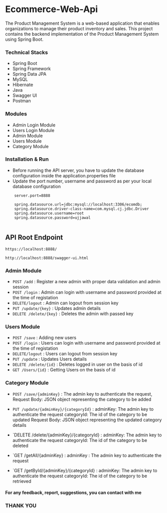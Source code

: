 # Ecommerce-Web-Api

The Product Management System is a web-based application that enables organizations to manage their product inventory and sales. This project contains the backend implementation of the Product Management System using Spring Boot.


### Technical Stacks

- Spring Boot 
- Spring Framework
- Spring Data JPA 
- MySQL 
- Hibernate
- Java
- Swagger UI
- Postman


### Modules
-  Admin Login Module
-  Users Login Module
-  Admin Module
-  Users Module
-  Category Module



### Installation & Run
- Before running the API server, you have to update the database configuration inside the application.properties file
- Update the port number, username and password as per your local database configuration
````
    server.port=8888

    spring.datasource.url=jdbc:mysql://localhost:3306/ecomdb;
    spring.datasource.driver-class-name=com.mysql.cj.jdbc.Driver
    spring.datasource.username=root
    spring.datasource.password=ujjawal
    
````
## API Root Endpoint

`https://localhost:8888/`

`http://localhost:8888/swagger-ui.html`


### Admin Module

* `POST /add` : Register a new admin with proper data validation and admin session
* `POST /login` : Admin can login with username  and password provided at the time of registation
* `DELETE/logout` : Admin can logout from session key
* `PUT /update/{key}` : Updates admin details
* `DELETE /delete/{key}` : Deletes the admin with passed key


### Users Module


* `POST /save` : Adding new users
* `POST /login` : Users can login with username  and password provided at the time of registation
* `DELETE/logout` : Users can logout from session key
* `PUT /update` : Updates Users details 
* `DELETE /delete/{id}` : Deletes logged in user on the basis of id
* `GET /Users/{id}` : Getting Users on the basis of id


### Category Module


* `POST /save/{adminKey}` : The admin key to authenticate the request,
  Request Body: JSON object representing the category to be added
* `PUT /update/{adminKey}/{categoryId}` : adminKey: The admin key to authenticate the request
categoryId: The id of the category to be updated
Request Body: JSON object representing the updated category details

* `DELETE /delete/{adminKey}/{categoryId} : adminKey: The admin key to authenticate the request
categoryId: The id of the category to be deleted
* `GET /getAll/{adminKey} : adminKey : The admin key to authenticate the request
* `GET /getById/{adminKey}/{categoryId} : adminKey: The admin key to authenticate the request
categoryId: The id of the category to be retrieved



#### For any feedback, report, suggestions, you can contact with me
### THANK YOU


